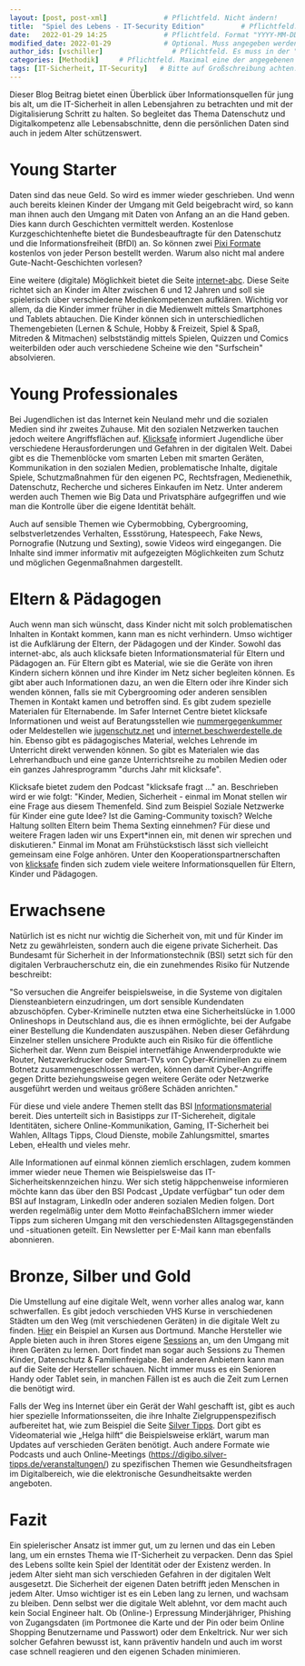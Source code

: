 ```yaml
---
layout: [post, post-xml]              # Pflichtfeld. Nicht ändern!
title:  "Spiel des Lebens - IT-Security Edition"         # Pflichtfeld. Bitte einen Titel für den Blog Post angeben.
date:   2022-01-29 14:25              # Pflichtfeld. Format "YYYY-MM-DD HH:MM". Muss für Veröffentlichung in der Vergangenheit liegen. (Für Preview egal)
modified_date: 2022-01-29             # Optional. Muss angegeben werden, wenn eine bestehende Datei geändert wird.
author_ids: [vschiller]                 # Pflichtfeld. Es muss in der "authors.yml" einen Eintrag mit diesen Namen geben.
categories: [Methodik]     # Pflichtfeld. Maximal eine der angegebenen Kategorien verwenden.
tags: [IT-Sicherheit, IT-Security]   # Bitte auf Großschreibung achten.
---
```



Dieser Blog Beitrag bietet einen Überblick über Informationsquellen für jung bis alt, um die IT-Sicherheit in allen Lebensjahren zu betrachten und mit der Digitalisierung Schritt zu halten. 
So begleitet das Thema Datenschutz und Digitalkompetenz alle Lebensabschnitte, denn die persönlichen Daten sind auch in jedem Alter schützenswert.

# Young Starter

Daten sind das neue Geld. 
So wird es immer wieder geschrieben. 
Und wenn auch bereits kleinen Kinder der Umgang mit Geld beigebracht wird, so kann man ihnen auch den Umgang mit Daten von Anfang an an die Hand geben. 
Dies kann durch Geschichten vermittelt werden. 
Kostenlose Kurzgeschichtenhefte bietet die Bundesbeauftragte für den Datenschutz und die Informationsfreiheit (BfDI) an. So können zwei [Pixi Formate](https://www.bfdi.bund.de/SharedDocs/Kurzmeldungen/DE/2021/19_Pixi-Datenschutz.html) kostenlos von jeder Person bestellt werden. 
Warum also nicht mal andere Gute-Nacht-Geschichten vorlesen? 

Eine weitere (digitale) Möglichkeit bietet die Seite [internet-abc](https://www.internet-abc.de). 
Diese Seite richtet sich an Kinder im Alter zwischen 6 und 12 Jahren und soll sie spielerisch über verschiedene Medienkompetenzen aufklären. 
Wichtig vor allem, da die Kinder immer früher in die Medienwelt mittels Smartphones und Tablets abtauchen.
Die Kinder können sich in unterschiedlichen Themengebieten (Lernen & Schule, Hobby & Freizeit, Spiel & Spaß, Mitreden & Mitmachen) selbstständig mittels Spielen, Quizzen und Comics weiterbilden oder auch verschiedene Scheine wie den "Surfschein" absolvieren.

# Young Professionales 

Bei Jugendlichen ist das Internet kein Neuland mehr und die sozialen Medien sind ihr zweites Zuhause. 
Mit den sozialen Netzwerken tauchen jedoch weitere Angriffsflächen auf. 
[Klicksafe](https://www.klicksafe.de) informiert Jugendliche über verschiedene Herausforderungen und Gefahren in der digitalen Welt. 
Dabei gibt es die Themenblöcke vom smarten Leben mit smarten Geräten, Kommunikation in den sozialen Medien, problematische Inhalte, digitale Spiele, Schutzmaßnahmen für den eigenen PC, Rechtsfragen, Medienethik, Datenschutz, Recherche und sicheres Einkaufen im Netz. 
Unter anderem werden auch Themen wie Big Data und Privatsphäre aufgegriffen und wie man die Kontrolle über die eigene Identität behält.

Auch auf sensible Themen wie Cybermobbing, Cybergrooming, selbstverletzendes Verhalten, Essstörung, Hatespeech, Fake News, Pornografie (Nutzung und Sexting), sowie Videos wird eingegangen. 
Die Inhalte sind immer informativ mit aufgezeigten Möglichkeiten zum Schutz und möglichen Gegenmaßnahmen dargestellt. 

# Eltern & Pädagogen

Auch wenn man sich wünscht, dass Kinder nicht mit solch problematischen Inhalten in Kontakt kommen, kann man es nicht verhindern. 
Umso wichtiger ist die Aufklärung der Eltern, der Pädagogen und der Kinder. 
Sowohl das internet-abc, als auch klicksafe bieten Informationsmaterial für Eltern und Pädagogen an. 
Für Eltern gibt es Material, wie sie die Geräte von ihren Kindern sichern können und ihre Kinder im Netz sicher begleiten können. 
Es gibt aber auch Informationen dazu, an wen die Eltern oder ihre Kinder sich wenden können, falls sie mit Cybergrooming oder anderen sensiblen Themen in Kontakt kamen und betroffen sind.
Es gibt zudem spezielle Materialen für Elternabende. 
Im Safer Internet Centre bietet klicksafe Informationen und weist auf Beratungsstellen wie [nummergegenkummer](nummergegenkummer.de) oder Meldestellen wie [jugenschutz.net](jugenschutz.net) und [internet.beschwerdestelle.de](internet.beschwerdestelle.de) hin.
Ebenso gibt es pädagogisches Material, welches Lehrende im Unterricht direkt verwenden können. 
So gibt es Materialen wie das Lehrerhandbuch und eine ganze Unterrichtsreihe zu mobilen Medien oder ein ganzes Jahresprogramm "durchs Jahr mit klicksafe".

Klicksafe bietet zudem den Podcast "klicksafe fragt …" an. 
Beschrieben wird er wie folgt: "Kinder, Medien, Sicherheit - einmal im Monat stellen wir eine Frage aus diesem Themenfeld. Sind zum Beispiel Soziale Netzwerke für Kinder eine gute Idee? Ist die Gaming-Community toxisch? Welche Haltung sollten Eltern beim Thema Sexting einnehmen? Für diese und weitere Fragen laden wir uns Expert*innen ein, mit denen wir sprechen und diskutieren."
Einmal im Monat am Frühstückstisch lässt sich vielleicht gemeinsam eine Folge anhören. 
Unter den Kooperationspartnerschaften von [klicksafe](https://www.klicksafe.de/ueber-klicksafe/netzwerk-deutschland/kooperationspartner) finden sich zudem viele weitere Informationsquellen für Eltern, Kinder und Pädagogen.

# Erwachsene

Natürlich ist es nicht nur wichtig die Sicherheit von, mit und für Kinder im Netz zu gewährleisten, sondern auch die eigene private Sicherheit. Das Bundesamt für Sicherheit in der Informationstechnik (BSI) setzt sich für den digitalen Verbraucherschutz ein, die ein zunehmendes Risiko für Nutzende beschreibt:

"So versuchen die Angreifer beispielsweise, in die Systeme von digitalen Diensteanbietern einzudringen, um dort sensible Kundendaten abzuschöpfen. Cyber-Kriminelle nutzten etwa eine Sicherheitslücke in 1.000 Onlineshops in Deutschland aus, die es ihnen ermöglichte, bei der Aufgabe einer Bestellung die Kundendaten auszuspähen. Neben dieser Gefährdung Einzelner stellen unsichere Produkte auch ein Risiko für die öffentliche Sicherheit dar. 
Wenn zum Beispiel internetfähige Anwenderprodukte wie Router, Netzwerkdrucker oder Smart-TVs von Cyber-Kriminellen zu einem Botnetz zusammengeschlossen werden, können damit Cyber-Angriffe gegen Dritte beziehungsweise gegen weitere Geräte oder Netzwerke ausgeführt werden und weitaus größere Schäden anrichten."

Für diese und viele andere Themen stellt das BSI [Informationsmaterial](https://www.bsi.bund.de/DE/Themen/Verbraucherinnen-und-Verbraucher/verbraucherinnen-und-verbraucher_node.html) bereit. 
Dies unterteilt sich in Basistipps zur IT-Sichereheit, digitale Identitäten, sichere Online-Kommunikation, Gaming, IT-Sicherheit bei Wahlen, Alltags Tipps, Cloud Dienste, mobile Zahlungsmittel, smartes Leben, eHealth und vieles mehr. 

Alle Informationen auf einmal können ziemlich erschlagen, zudem kommen immer wieder neue Themen wie Beispielsweise das IT-Sicherheitskennzeichen hinzu. 
Wer sich stetig häppchenweise informieren möchte kann das über den BSI Podcast „Update verfügbar“ tun oder dem BSI auf Instagram, LinkedIn oder anderen sozialen Medien folgen. 
Dort werden regelmäßig unter dem Motto #einfachaBSIchern immer wieder Tipps zum sicheren Umgang mit den verschiedensten Alltagsgegenständen und -situationen geteilt. 
Ein Newsletter per E-Mail kann man ebenfalls abonnieren. 

# Bronze, Silber und Gold 

Die Umstellung auf eine digitale Welt, wenn vorher alles analog war, kann schwerfallen. Es gibt jedoch verschieden VHS Kurse in verschiedenen Städten um den Weg (mit verschiedenen Geräten) in die digitale Welt zu finden. [Hier](https://vhs.dortmund.de/index.php?id=264&kathaupt=1&katid=96&katvaterid=3&katname=IT+fuer+Senioren) ein Beispiel an Kursen aus Dortmund. 
Manche Hersteller wie Apple bieten auch in ihren Stores eigene [Sessions](https://www.apple.com/de/today/event/skills-getting-started-with-ipad/6889189001107180266/?sn=R403) an, um den Umgang mit ihren Geräten zu lernen. 
Dort findet man sogar auch Sessions zu Themen Kinder, Datenschutz & Familienfreigabe. 
Bei anderen Anbietern kann man auf die Seite der Hersteller schauen. 
Nicht immer muss es ein Senioren Handy oder Tablet sein, in manchen Fällen ist es auch die Zeit zum Lernen die benötigt wird. 

Falls der Weg ins Internet über ein Gerät der Wahl geschafft ist, gibt es auch hier spezielle Informationsseiten, die ihre Inhalte Zielgruppenspezifisch aufbereitet hat, wie zum Beispiel die Seite [Silver Tipps](https://www.silver-tipps.de). 
Dort gibt es Videomaterial wie „Helga hilft“ die Beispielsweise erklärt, warum man Updates auf verschieden Geräten benötigt. 
Auch andere Formate wie Podcasts und auch Online-Meetings (https://digibo.silver-tipps.de/veranstaltungen/) zu spezifischen Themen wie Gesundheitsfragen im Digitalbereich, wie die elektronische Gesundheitsakte werden angeboten.

# Fazit

Ein spielerischer Ansatz ist immer gut, um zu lernen und das ein Leben lang, um ein ernstes Thema wie IT-Sicherheit zu verpacken. 
Denn das Spiel des Lebens sollte kein Spiel der Identität oder der Existenz werden. 
In jedem Alter sieht man sich verschieden Gefahren in der digitalen Welt ausgesetzt. 
Die Sicherheit der eigenen Daten betrifft jeden Menschen in jedem Alter. 
Umso wichtiger ist es ein Leben lang zu lernen, und wachsam zu bleiben. 
Denn selbst wer die digitale Welt ablehnt, vor dem macht auch kein Social Engineer halt. 
Ob (Online-) Erpressung Minderjähriger, Phishing von Zugangsdaten (im Portmonee die Karte und der Pin oder beim Online Shopping Benutzername und Passwort) oder dem Enkeltrick. 
Nur wer sich solcher Gefahren bewusst ist, kann präventiv handeln und auch im worst case schnell reagieren und den eigenen Schaden minimieren. 
